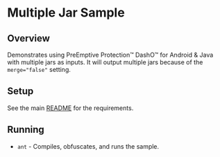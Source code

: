 # Multiple Jar Sample

## Overview

Demonstrates using PreEmptive Protection™ DashO™ for Android & Java with multiple jars as inputs.
It will output multiple jars because of the `merge="false"` setting.

## Setup

See the main [README](../README.md) for the requirements.

## Running

* `ant` - Compiles, obfuscates, and runs the sample.
